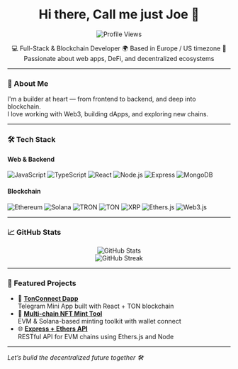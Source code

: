 <h1 align="center">Hi there, Call me just Joe 👋</h1>

<p align="center">
  <img src="https://komarev.com/ghpvc/?username=logicbolt&style=flat-square&color=blue" alt="Profile Views" />
</p>

<p align="center">
  💻 Full-Stack & Blockchain Developer  
  🌍 Based in Europe / US timezone  
  🚀 Passionate about web apps, DeFi, and decentralized ecosystems  
</p>

---

### 🧠 About Me

I'm a builder at heart — from frontend to backend, and deep into blockchain.  
I love working with Web3, building dApps, and exploring new chains.

---

### 🛠️ Tech Stack

#### Web & Backend
![JavaScript](https://img.shields.io/badge/-JavaScript-black?style=flat-square&logo=javascript)
![TypeScript](https://img.shields.io/badge/-TypeScript-3178C6?style=flat-square&logo=typescript&logoColor=white)
![React](https://img.shields.io/badge/-React-61DAFB?style=flat-square&logo=react&logoColor=black)
![Node.js](https://img.shields.io/badge/-Node.js-333?style=flat-square&logo=node.js)
![Express](https://img.shields.io/badge/-Express-000000?style=flat-square&logo=express&logoColor=white)
![MongoDB](https://img.shields.io/badge/-MongoDB-4ea94b?style=flat-square&logo=mongodb&logoColor=white)

#### Blockchain
![Ethereum](https://img.shields.io/badge/-Ethereum-3C3C3D?style=flat-square&logo=ethereum)
![Solana](https://img.shields.io/badge/-Solana-9945FF?style=flat-square&logo=solana)
![TRON](https://img.shields.io/badge/-TRON-E50913?style=flat-square&logo=tron)
![TON](https://img.shields.io/badge/-TON-0098EA?style=flat-square&logo=telegram)
![XRP](https://img.shields.io/badge/-XRP-25A768?style=flat-square&logo=ripple)
![Ethers.js](https://img.shields.io/badge/-Ethers.js-3C3C3D?style=flat-square&logo=ethereum)
![Web3.js](https://img.shields.io/badge/-Web3.js-F16822?style=flat-square&logo=web3.js&logoColor=white)

---

### 📈 GitHub Stats

<p align="center">
  <img src="https://github-readme-stats.vercel.app/api?username=logicbolt&show_icons=true&theme=radical" alt="GitHub Stats" />
  <br />
  <img src="https://streak-stats.demolab.com?user=logicbolt&theme=radical&hide_border=true" alt="GitHub Streak" />
</p>

---

### 🚀 Featured Projects

- 🔗 [**TonConnect Dapp**](https://github.com/logicbolt/ton-dapp)  
  Telegram Mini App built with React + TON blockchain  
- 🧠 [**Multi-chain NFT Mint Tool**](https://github.com/logicbolt/mint-tool)  
  EVM & Solana-based minting toolkit with wallet connect  
- 🌐 [**Express + Ethers API**](https://github.com/logicbolt/ethers-api)  
  RESTful API for EVM chains using Ethers.js and Node  

---

*Let’s build the decentralized future together 🛠️*
